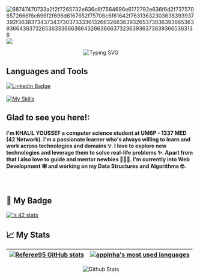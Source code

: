 ![68747470733a2f2f7265732e636c6f7564696e6172792e636f6d2f7375706572666f6c696f2f696d6167652f75706c6f61642f76313632303638393937392f363837343734373037333361326632663639326537303639366536393664363732653633366636643266366637323639363736393665363136](https://user-images.githubusercontent.com/58959408/232639433-cb0aea21-66f0-4508-a771-85e2089c5a87.gif)
[![](https://visitcount.itsvg.in/api?id=Referee95&label=Profile%20Views&color=0&icon=5&pretty=true)](https://visitcount.itsvg.in)

<p align="center">  
<!-- <img src="https://64.media.tumblr.com/649c4e0a415a87e9d93ea661151c0857/4bdcb6fc9a541bc9-8f/s540x810/dec84eafe22fde61da550bbc86a7ddf955013d91.gifv"><br> -->
<img src="https://readme-typing-svg.herokuapp.com?font=Fira+Code&pause=1000&color=eb9ca2&center=true&width=500&vCenter=true&lines=Welcome+to+my+Github+Profile;I'm+`youssef+khalil`" alt="Typing SVG" />
</p>
<h2>
Languages and Tools
</h2>

[![Linkedin Badge](https://img.shields.io/badge/linkedin-%230077B5.svg?style=for-the-badge&logo=linkedin&logoColor=white)](https://www.linkedin.com/in/referee95/)<br></br>
[![My Skills](https://skillicons.dev/icons?i=c,cpp,bash,vscode,github,git,visualstudio,js,django,python)](https://skillicons.dev)
<br>
   <h2>
   Glad to see you here!:
     <h4>
     I'm KHALIL YOUSSEF a computer science student at UM6P - 1337 MED (42 Network). I'm a passionate learner who's always willing to learn and work across technologies and domains 💡. I love to explore new technologies and leverage them to solve real-life problems ✨. Apart from that I also love to guide      and mentor newbies 👨🏻‍💻. I'm currently into Web Development 🕸️ and working on my Data Structures and Algorithms 🤓.
    </h4>
   </h2>
</br>

## 🎫 My Badge
[![<ykhalil->'s 42 stats](https://badge.mediaplus.ma/blck/ykhalil-)](https://github.com/oakoudad/badge42)

## 📈 My Stats

| [![Referee95 GitHub stats](https://github-readme-stats.vercel.app/api?username=Referee95&count_private=true&show_icons=true&hide=issues&hide_border=true&theme=jolly)](https://github.com/Referee95?tab=repositories) | [![appinha's most used languages](https://github-readme-stats.vercel.app/api/top-langs/?username=Referee95&layout=compact&hide_border=true&theme=jolly)](https://github.com/Referee95?tab=repositories) |
|:-:|:-:|

<p align="center">
                <img src="https://raw.githubusercontent.com/mayhemantt/mayhemantt/Update/svg/Bottom.svg" alt="Github Stats" />
</p>
